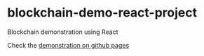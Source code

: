 # blockchain-demo-react-project
Blockchain demonstration using React

Check the [demonstration on github pages](https://grentank.github.io/blockchain-demo-react-project/)
